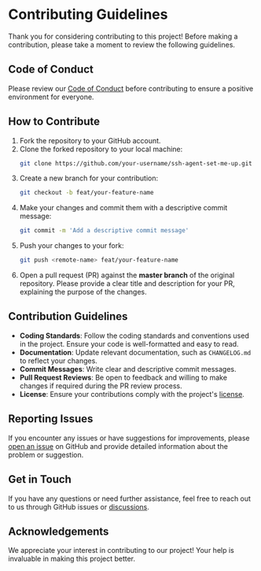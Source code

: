 # Contributing Guidelines

Thank you for considering contributing to this project! Before making a contribution, please take a moment to review the following guidelines.

## Code of Conduct

Please review our [Code of Conduct](CODE_OF_CONDUCT.md) before contributing to ensure a positive environment for everyone.

## How to Contribute

1. Fork the repository to your GitHub account.
2. Clone the forked repository to your local machine:
    ```sh
    git clone https://github.com/your-username/ssh-agent-set-me-up.git
    ```
3. Create a new branch for your contribution:
    ```sh
    git checkout -b feat/your-feature-name
    ```
4. Make your changes and commit them with a descriptive commit message:
    ```sh
    git commit -m 'Add a descriptive commit message'
    ```
5. Push your changes to your fork:
    ```sh
    git push <remote-name> feat/your-feature-name
    ```
6. Open a pull request (PR) against the **master branch** of the original repository. Please provide a clear title and description for your PR, explaining the purpose of the changes.

## Contribution Guidelines

- **Coding Standards**: Follow the coding standards and conventions used in the project. Ensure your code is well-formatted and easy to read.
- **Documentation**: Update relevant documentation, such as `CHANGELOG.md` to reflect your changes.
- **Commit Messages**: Write clear and descriptive commit messages.
- **Pull Request Reviews**: Be open to feedback and willing to make changes if required during the PR review process.
- **License**: Ensure your contributions comply with the project's [license](LICENSE).

## Reporting Issues

If you encounter any issues or have suggestions for improvements, please [open an issue](https://github.com/rikkarth/ssh-agent-set-me-up/issues) on GitHub and provide detailed information about the problem or suggestion.

## Get in Touch

If you have any questions or need further assistance, feel free to reach out to us through GitHub issues or [discussions](https://github.com/rikkarth/ssh-agent-set-me-up/discussions).

## Acknowledgements

We appreciate your interest in contributing to our project! Your help is invaluable in making this project better.
